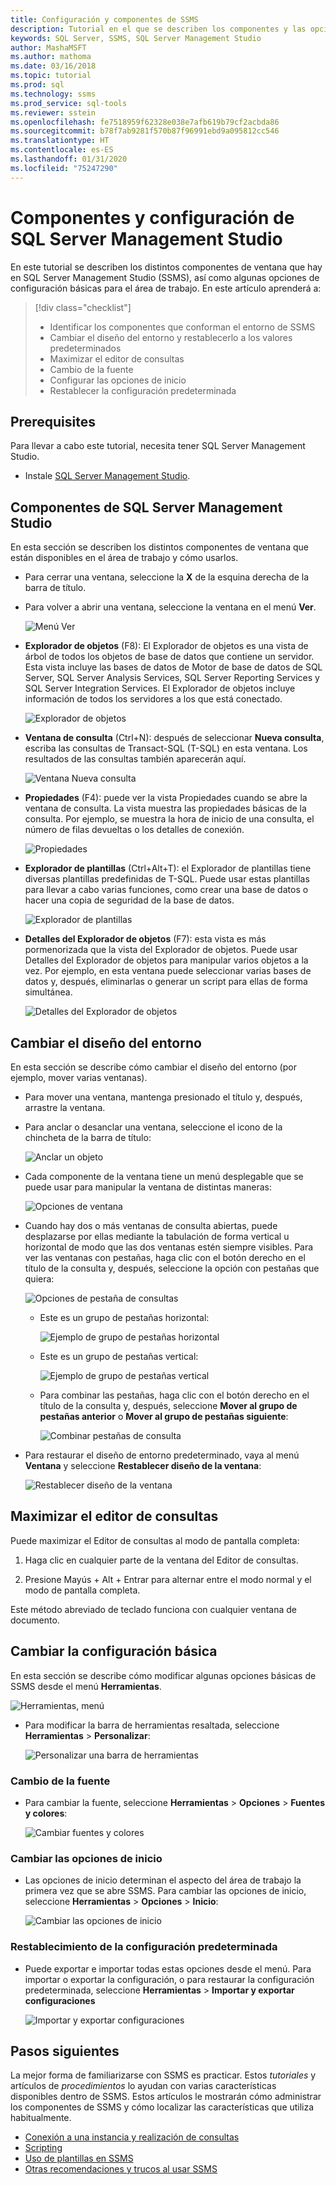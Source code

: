```yaml
---
title: Configuración y componentes de SSMS
description: Tutorial en el que se describen los componentes y las opciones de configuración básicas para su entorno de SQL Server Management Studio.
keywords: SQL Server, SSMS, SQL Server Management Studio
author: MashaMSFT
ms.author: mathoma
ms.date: 03/16/2018
ms.topic: tutorial
ms.prod: sql
ms.technology: ssms
ms.prod_service: sql-tools
ms.reviewer: sstein
ms.openlocfilehash: fe7518959f62328e038e7afb619b79cf2acbda86
ms.sourcegitcommit: b78f7ab9281f570b87f96991ebd9a095812cc546
ms.translationtype: HT
ms.contentlocale: es-ES
ms.lasthandoff: 01/31/2020
ms.locfileid: "75247290"
---
```

# <a name="sql-server-management-studio-components-and-configuration"></a>Componentes y configuración de SQL Server Management Studio

En este tutorial se describen los distintos componentes de ventana que hay en SQL Server Management Studio (SSMS), así como algunas opciones de configuración básicas para el área de trabajo. En este artículo aprenderá a: 

> [!div class="checklist"]
> * Identificar los componentes que conforman el entorno de SSMS
> * Cambiar el diseño del entorno y restablecerlo a los valores predeterminados
> * Maximizar el editor de consultas
> * Cambio de la fuente
> * Configurar las opciones de inicio
> * Restablecer la configuración predeterminada

## <a name="prerequisites"></a>Prerequisites

Para llevar a cabo este tutorial, necesita tener SQL Server Management Studio.  

* Instale [SQL Server Management Studio](https://docs.microsoft.com/sql/ssms/download-sql-server-management-studio-ssms).

## <a name="sql-server-management-studio-components"></a>Componentes de SQL Server Management Studio

En esta sección se describen los distintos componentes de ventana que están disponibles en el área de trabajo y cómo usarlos.

* Para cerrar una ventana, seleccione la **X** de la esquina derecha de la barra de título.
* Para volver a abrir una ventana, seleccione la ventana en el menú **Ver**.

    ![Menú Ver](media/ssms-configuration/viewmenu.png)

* **Explorador de objetos** (F8): El Explorador de objetos es una vista de árbol de todos los objetos de base de datos que contiene un servidor. Esta vista incluye las bases de datos de Motor de base de datos de SQL Server, SQL Server Analysis Services, SQL Server Reporting Services y SQL Server Integration Services. El Explorador de objetos incluye información de todos los servidores a los que está conectado. 

    ![Explorador de objetos](media/ssms-configuration/objectexplorer.png)
* **Ventana de consulta** (Ctrl+N): después de seleccionar **Nueva consulta**, escriba las consultas de Transact-SQL (T-SQL) en esta ventana. Los resultados de las consultas también aparecerán aquí.

    ![Ventana Nueva consulta](media/ssms-configuration/newquery.png)

* **Propiedades** (F4): puede ver la vista Propiedades cuando se abre la ventana de consulta. La vista muestra las propiedades básicas de la consulta. Por ejemplo, se muestra la hora de inicio de una consulta, el número de filas devueltas o los detalles de conexión.  

    ![Propiedades](media/ssms-configuration/properties.png)

* **Explorador de plantillas** (Ctrl+Alt+T): el Explorador de plantillas tiene diversas plantillas predefinidas de T-SQL. Puede usar estas plantillas para llevar a cabo varias funciones, como crear una base de datos o hacer una copia de seguridad de la base de datos. 

    ![Explorador de plantillas](media/ssms-configuration/templates.png)

* **Detalles del Explorador de objetos** (F7): esta vista es más pormenorizada que la vista del Explorador de objetos. Puede usar Detalles del Explorador de objetos para manipular varios objetos a la vez. Por ejemplo, en esta ventana puede seleccionar varias bases de datos y, después, eliminarlas o generar un script para ellas de forma simultánea. 

    ![Detalles del Explorador de objetos](media/ssms-configuration/objectexplorerdetails.PNG) 

## <a name="change-the-environment-layout"></a>Cambiar el diseño del entorno 

En esta sección se describe cómo cambiar el diseño del entorno (por ejemplo, mover varias ventanas). 

* Para mover una ventana, mantenga presionado el título y, después, arrastre la ventana. 
* Para anclar o desanclar una ventana, seleccione el icono de la chincheta de la barra de título:

    ![Anclar un objeto](media/ssms-configuration/pushpin.png)

* Cada componente de la ventana tiene un menú desplegable que se puede usar para manipular la ventana de distintas maneras: 

    ![Opciones de ventana](media/ssms-configuration/windowoptions.png)

* Cuando hay dos o más ventanas de consulta abiertas, puede desplazarse por ellas mediante la tabulación de forma vertical u horizontal de modo que las dos ventanas estén siempre visibles. Para ver las ventanas con pestañas, haga clic con el botón derecho en el título de la consulta y, después, seleccione la opción con pestañas que quiera:

    ![Opciones de pestaña de consultas](media/ssms-configuration/querytabbedoptions.png)

    * Este es un grupo de pestañas horizontal:

      ![Ejemplo de grupo de pestañas horizontal](media/ssms-configuration/horizontaltab.png)

    * Este es un grupo de pestañas vertical:

      ![Ejemplo de grupo de pestañas vertical](media/ssms-configuration/verticaltabgroup.png)

    * Para combinar las pestañas, haga clic con el botón derecho en el título de la consulta y, después, seleccione **Mover al grupo de pestañas anterior** o **Mover al grupo de pestañas siguiente**:

      ![Combinar pestañas de consulta](media/ssms-configuration/mergetabgroups.png)

* Para restaurar el diseño de entorno predeterminado, vaya al menú **Ventana** y seleccione **Restablecer diseño de la ventana**:

    ![Restablecer diseño de la ventana](media/ssms-configuration/resetwindowlayout.png)

## <a name="maximize-query-editor"></a>Maximizar el editor de consultas

Puede maximizar el Editor de consultas al modo de pantalla completa:

1. Haga clic en cualquier parte de la ventana del Editor de consultas.

2. Presione Mayús + Alt + Entrar para alternar entre el modo normal y el modo de pantalla completa. 

Este método abreviado de teclado funciona con cualquier ventana de documento. 

## <a name="change-basic-settings"></a>Cambiar la configuración básica

En esta sección se describe cómo modificar algunas opciones básicas de SSMS desde el menú **Herramientas**.

  ![Herramientas, menú](media/ssms-configuration/tools.png)

* Para modificar la barra de herramientas resaltada, seleccione **Herramientas** > **Personalizar**:

    ![Personalizar una barra de herramientas](media/ssms-configuration/toolbar.png)

### <a name="change-the-font"></a>Cambio de la fuente

* Para cambiar la fuente, seleccione **Herramientas** > **Opciones** > **Fuentes y colores**:

     ![Cambiar fuentes y colores](media/ssms-configuration/fontsandcolors.png)

### <a name="change-startup-options"></a>Cambiar las opciones de inicio

* Las opciones de inicio determinan el aspecto del área de trabajo la primera vez que se abre SSMS. Para cambiar las opciones de inicio, seleccione **Herramientas** > **Opciones** > **Inicio**:

    ![Cambiar las opciones de inicio](media/ssms-configuration/startup.png)

### <a name="reset-settings-to-the-default"></a>Restablecimiento de la configuración predeterminada

* Puede exportar e importar todas estas opciones desde el menú. Para importar o exportar la configuración, o para restaurar la configuración predeterminada, seleccione **Herramientas** > **Importar y exportar configuraciones** 

    ![Importar y exportar configuraciones](media/ssms-configuration/settings.png)

## <a name="next-steps"></a>Pasos siguientes

La mejor forma de familiarizarse con SSMS es practicar. Estos *tutoriales* y artículos de *procedimientos* lo ayudan con varias características disponibles dentro de SSMS.  Estos artículos le mostrarán cómo administrar los componentes de SSMS y cómo localizar las características que utiliza habitualmente.

* [Conexión a una instancia y realización de consultas](connect-query-sql-server.md)
* [Scripting](scripting-ssms.md)
* [Uso de plantillas en SSMS](../template/templates-ssms.md)
* [Otras recomendaciones y trucos al usar SSMS](ssms-tricks.md)